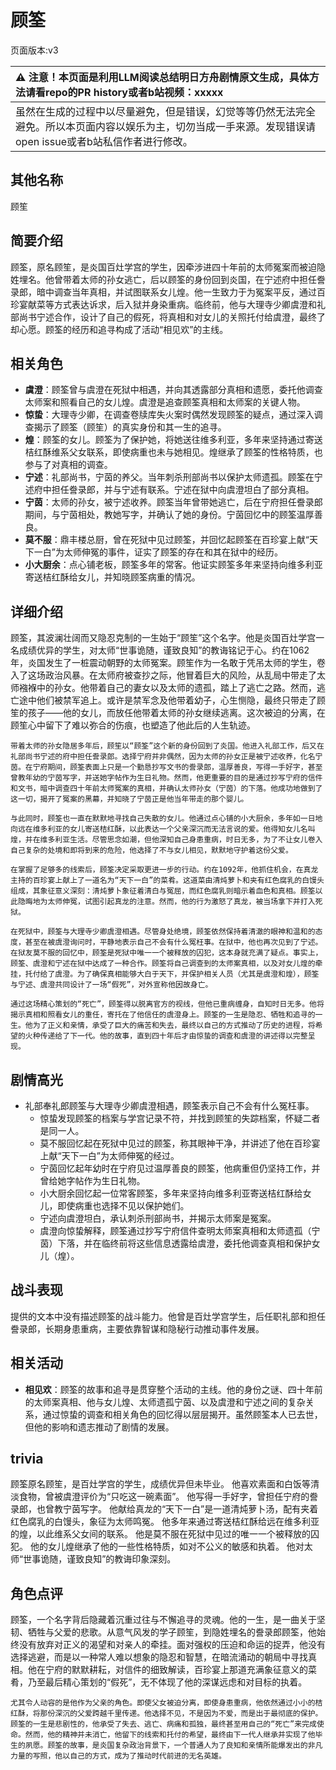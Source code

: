 # 顾筌
页面版本:v3
 

| :warning: 注意！本页面是利用LLM阅读总结明日方舟剧情原文生成，具体方法请看repo的PR history或者b站视频：xxxxx           |
|:----------------------------|
| 虽然在生成的过程中以尽量避免，但是错误，幻觉等等仍然无法完全避免。所以本页面内容以娱乐为主，切勿当成一手来源。发现错误请open issue或者b站私信作者进行修改。|



## 其他名称
顾笙
## 简要介绍
顾筌，原名顾笙，是炎国百灶学宫的学生，因牵涉进四十年前的太师冤案而被迫隐姓埋名。他曾带着太师的孙女逃亡，后以顾筌的身份回到炎国，在宁述府中担任誊录郎，暗中调查当年真相，并试图联系女儿煌。他一生致力于为冤案平反，通过百珍宴献菜等方式表达诉求，后入狱并身染重病。临终前，他与大理寺少卿虞澄和礼部尚书宁述合作，设计了自己的假死，将真相和对女儿的关照托付给虞澄，最终了却心愿。顾筌的经历和追寻构成了活动“相见欢”的主线。
## 相关角色
-   **虞澄**：顾筌曾与虞澄在死狱中相遇，并向其透露部分真相和遗愿，委托他调查太师案和照看自己的女儿煌。虞澄是追查顾筌真相和太师案的关键人物。
-   **惊蛰**：大理寺少卿，在调查卷牍库失火案时偶然发现顾筌的疑点，通过深入调查揭示了顾筌（顾笙）的真实身份和其一生的追寻。
-   **煌**：顾筌的女儿。顾筌为了保护她，将她送往维多利亚，多年来坚持通过寄送桔红酥维系父女联系，即使病重也未与她相见。煌继承了顾筌的性格特质，也参与了对真相的调查。
-   **宁述**：礼部尚书，宁茵的养父。当年刺杀刑部尚书以保护太师遗孤。顾筌在宁述府中担任誊录郎，并与宁述有联系。宁述在狱中向虞澄坦白了部分真相。
-   **宁茵**：太师的孙女，被宁述收养。顾筌当年曾带她逃亡，后在宁府担任誊录郎期间，与宁茵相处，教她写字，并确认了她的身份。宁茵回忆中的顾筌温厚善良。
-   **莫不服**：鼎丰楼总厨，曾在死狱中见过顾筌，并回忆起顾筌在百珍宴上献“天下一白”为太师伸冤的事件，证实了顾筌的存在和其在狱中的经历。
-   **小大厨余**：点心铺老板，顾筌多年的常客。他证实顾筌多年来坚持向维多利亚寄送桔红酥给女儿，并知晓顾筌病重的情况。
## 详细介绍
顾筌，其波澜壮阔而又隐忍克制的一生始于“顾笙”这个名字。他是炎国百灶学宫一名成绩优异的学生，对太师“世事诡随，谨致良知”的教诲铭记于心。约在1062年，炎国发生了一桩震动朝野的太师冤案。顾笙作为一名敢于凭吊太师的学生，卷入了这场政治风暴。在太师府被查抄之际，他冒着巨大的风险，从乱局中带走了太师襁褓中的孙女。他带着自己的妻女以及太师的遗孤，踏上了逃亡之路。然而，逃亡途中他们被禁军追上。或许是禁军念及他带着幼子，心生恻隐，最终只带走了顾笙的孩子——他的女儿，而放任他带着太师的孙女继续逃离。这次被迫的分离，在顾笙心中留下了难以弥合的伤痕，也塑造了他此后的人生轨迹。

    带着太师的孙女隐居多年后，顾笙以“顾筌”这个新的身份回到了炎国。他进入礼部工作，后又在礼部尚书宁述的府中担任誊录郎。选择宁府并非偶然，因为太师的孙女正是被宁述收养，化名宁茵。在宁府期间，顾筌表面上只是一个勤恳抄写文书的誊录郎，温厚善良，写得一手好字，甚至曾教年幼的宁茵写字，并送她字帖作为生日礼物。然而，他更重要的目的是通过抄写宁府的信件和文书，暗中调查四十年前太师冤案的真相，并确认太师孙女（宁茵）的下落。他成功地做到了这一切，揭开了冤案的黑幕，并知晓了宁茵正是他当年带走的那个婴儿。

    与此同时，顾筌也一直在默默地寻找自己失散的女儿。他通过点心铺的小大厨余，多年如一日地向远在维多利亚的女儿寄送桔红酥，以此表达一个父亲深沉而无法言说的爱。他得知女儿名叫煌，并在维多利亚生活。尽管思念如潮，但他深知自己身患重病，时日无多，为了不让女儿卷入自己复杂的处境和即将到来的危险，他选择了不与女儿相见，默默地守护着这份父爱。

    在掌握了足够多的线索后，顾筌决定采取更进一步的行动。约在1092年，他抓住机会，在真龙主持的百珍宴上献上了一道名为“天下一白”的菜肴。这道菜由清炖萝卜和夹有红色腐乳的白馒头组成，其象征意义深刻：清炖萝卜象征着清白与冤屈，而红色腐乳则暗示着血色和真相。顾筌以此隐晦地为太师伸冤，试图引起真龙的注意。然而，他的行为激怒了真龙，被当场拿下并打入死狱。

    在死狱中，顾筌与大理寺少卿虞澄相遇。尽管身处绝境，顾筌依然保持着清澈的眼神和温和的态度，甚至在被虞澄询问时，平静地表示自己不会有什么冤枉事。在狱中，他也再次见到了宁述。在狱友莫不服的回忆中，顾筌是死狱中唯一一个被释放的囚犯，这本身就充满了疑点。事实上，顾筌、虞澄和宁述在狱中达成了一种合作。顾筌将自己调查到的太师案真相，以及对女儿煌的牵挂，托付给了虞澄。为了确保真相能够大白于天下，并保护相关人员（尤其是虞澄和煌），顾筌与宁述、虞澄共同设计了一场“假死”，对外宣称他因故身亡。

    通过这场精心策划的“死亡”，顾筌得以脱离官方的视线，但他已重病缠身，自知时日无多。他将揭示真相和照看女儿的重任，寄托在了他信任的虞澄身上。顾筌的一生是隐忍、牺牲和追寻的一生。他为了正义和亲情，承受了巨大的痛苦和失去，最终以自己的方式推动了历史的进程，将希望的火种传递给了下一代。他的故事，直到四十年后才由惊蛰的调查和虞澄的讲述得以完整呈现。
## 剧情高光
- 礼部奉礼郎顾筌与大理寺少卿虞澄相遇，顾筌表示自己不会有什么冤枉事。
    - 惊蛰发现顾筌的档案与学宫记录不符，并找到顾笙的失踪档案，怀疑二者是同一人。
    - 莫不服回忆起在死狱中见过的顾筌，称其眼神干净，并讲述了他在百珍宴上献“天下一白”为太师伸冤的经过。
    - 宁茵回忆起年幼时在宁府见过温厚善良的顾筌，他病重但仍坚持工作，并曾给她字帖作为生日礼物。
    - 小大厨余回忆起一位常客顾筌，多年来坚持向维多利亚寄送桔红酥给女儿，即使病重也选择不见以保护她们。
    - 宁述向虞澄坦白，承认刺杀刑部尚书，并揭示太师案是冤案。
    - 虞澄向惊蛰解释，顾筌通过抄写宁府信件查明太师案真相和太师遗孤（宁茵）下落，并在临终前将这些信息透露给虞澄，委托他调查真相和保护女儿（煌）。
## 战斗表现
提供的文本中没有描述顾筌的战斗能力。他曾是百灶学宫学生，后任职礼部和担任誊录郎，长期身患重病，主要依靠智谋和隐秘行动推动事件发展。
## 相关活动
-   **相见欢**：顾筌的故事和追寻是贯穿整个活动的主线。他的身份之谜、四十年前的太师案真相、他与女儿煌、太师遗孤宁茵、以及虞澄和宁述之间的复杂关系，通过惊蛰的调查和相关角色的回忆得以层层揭开。虽然顾筌本人已去世，但他的影响和遗志推动了剧情的发展。
## trivia
顾筌原名顾笙，是百灶学宫的学生，成绩优异但未毕业。
    他喜欢素面和白饭等清淡食物，曾被虞澄评价为“只吃这一碗素面”。
    他写得一手好字，曾担任宁府的誊录郎，也曾教宁茵写字。
    他献给真龙的“天下一白”是一道清炖萝卜汤，配有夹着红色腐乳的白馒头，象征为太师鸣冤。
    他多年来通过寄送桔红酥给远在维多利亚的煌，以此维系父女间的联系。
    他是莫不服在死狱中见过的唯一一个被释放的囚犯。
    他的女儿煌继承了他的一些性格特质，如对不公义的敏感和执着。
    他对太师“世事诡随，谨致良知”的教诲印象深刻。
## 角色点评
顾筌，一个名字背后隐藏着沉重过往与不懈追寻的灵魂。他的一生，是一曲关于坚韧、牺牲与父爱的悲歌。从意气风发的学子顾笙，到隐姓埋名的誊录郎顾筌，他始终没有放弃对正义的渴望和对亲人的牵挂。面对强权的压迫和命运的捉弄，他没有选择逃避，而是以一种常人难以想象的隐忍和智慧，在暗流涌动的朝局中寻找真相。他在宁府的默默耕耘，对信件的细致解读，百珍宴上那道充满象征意义的菜肴，乃至最后精心策划的“假死”，无不体现了他的深谋远虑和对目标的执着。

    尤其令人动容的是他作为父亲的角色。即使父女被迫分离，即使身患重病，他依然通过小小的桔红酥，将那份深沉的父爱跨越千里传递。他选择不见，不是因为不爱，而是出于最彻底的保护。顾筌的一生是悲剧性的，他承受了失去、逃亡、病痛和孤独，最终甚至用自己的“死亡”来完成使命。然而，他的精神并未消亡，他留下的线索和托付的希望，最终由下一代人继承并实现了他毕生的夙愿。顾筌的故事，是炎国复杂政治背景下，一个普通人为了良知和亲情所能爆发出的非凡力量的写照，他以自己的方式，成为了推动时代前进的无名英雄。